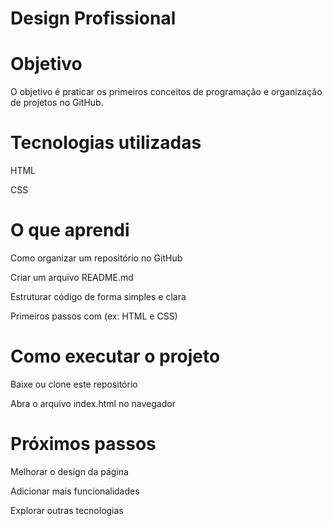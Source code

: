 # Design Profissional

 # Objetivo

O objetivo é praticar os primeiros conceitos de programação e organização de projetos no GitHub.


# Tecnologias utilizadas

HTML

CSS

# O que aprendi

Como organizar um repositório no GitHub

Criar um arquivo README.md

Estruturar código de forma simples e clara

Primeiros passos com (ex: HTML e CSS)

# Como executar o projeto

Baixe ou clone este repositório

Abra o arquivo index.html no navegador

# Próximos passos
Melhorar o design da página

Adicionar mais funcionalidades

Explorar outras tecnologias


